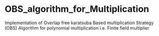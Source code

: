 # OBS_algorithm_for_Multiplication
 Implementation of Overlap free karatsuba Based multiplication Strategy (OBS) Algorithm for polynomial multiplication i.e. Finite field multiplier
